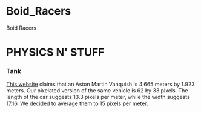 Boid_Racers
===========

Boid Racers


# PHYSICS N' STUFF

### Tank

[This website](http://en.wikipedia.org/wiki/Aston_Martin_Vanquish "Apparently this is a thing")
claims that an Aston Martin Vanquish is 4.665 meters by 1.923 meters. Our pixelated version of the same vehicle is 62 by 33 pixels. The length of the car suggests 13.3 pixels per meter, while the width suggests 17.16. We decided to average them to 15 pixels per meter.